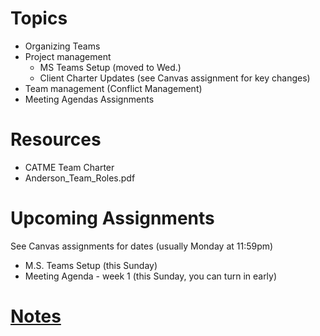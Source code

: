 # Topics
* Organizing Teams
* Project management
    - MS Teams Setup (moved to Wed.)
    - Client Charter Updates (see Canvas assignment for key changes)
* Team management (Conflict Management)
* Meeting Agendas Assignments

# Resources
* CATME Team Charter
* Anderson_Team_Roles.pdf

# Upcoming Assignments
See Canvas assignments for dates (usually Monday at 11:59pm)
* M.S. Teams Setup (this Sunday)
* Meeting Agenda - week 1 (this Sunday, you can turn in early)

# [Notes](../notes/2022-01/LessonPlan_TeamSetup_notes.html)

